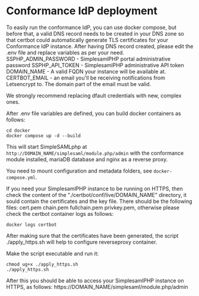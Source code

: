 # Conformance IdP deployment

To easily run the conformance IdP, you can use docker compose, but before that, a valid DNS record needs to be created in your DNS zone so that certbot could automatically generate TLS certificates for your Conformance IdP instance.
After having DNS record created, please edit the .env file and replace variables as per your need. 
SSPHP_ADMIN_PASSWORD - SimplesamlPHP portal administrative password
SSPHP_API_TOKEN - SimplesamlPHP administrative API token
DOMAIN_NAME - A valid FQDN your instance will be available at.
CERTBOT_EMAIL - an email you'll be receiving notifications from Letsencrypt to. The domain part of the email must be valid.

We strongly recommend replacing dfault credentials with new, complex ones.

After .env file variables are defined, you can build docker containers as follows:

```shell
cd docker
docker compose up -d --build
```

This will start SimpleSAMLphp at `http://DOMAIN_NAME/simplesaml/module.php/admin` with the conformance module installed,
mariaDB database and nginx as a reverse proxy.

You need to mount configuration and metadata folders, see `docker-compose.yml`.

If you need your SimplesamlPHP instance to be running on HTTPS, then check the content of the "./certbot/conf/live/DOMAIN_NAME" directory, it sould contain the certificates and the key file. There should be the following files: cert.pem  chain.pem  fullchain.pem  privkey.pem, otherwise please check the certbot container logs as follows:

```shell
docker logs certbot
```
After making sure that the certificates have been generated, the script ./apply_https.sh will help to configure reverseproxy container.

Make the script executable and run it:
```shell
chmod ug+x ./apply_https.sh
./apply_https.sh
```

After this you should be able to access your SimplesamlPHP instance on HTTPS, as follows: https://DOMAIN_NAME/simplesaml/module.php/admin
